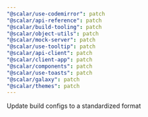 ```yaml
---
"@scalar/use-codemirror": patch
"@scalar/api-reference": patch
"@scalar/build-tooling": patch
"@scalar/object-utils": patch
"@scalar/mock-server": patch
"@scalar/use-tooltip": patch
"@scalar/api-client": patch
"@scalar/client-app": patch
"@scalar/components": patch
"@scalar/use-toasts": patch
"@scalar/galaxy": patch
"@scalar/themes": patch
---
```


Update build configs to a standardized format
